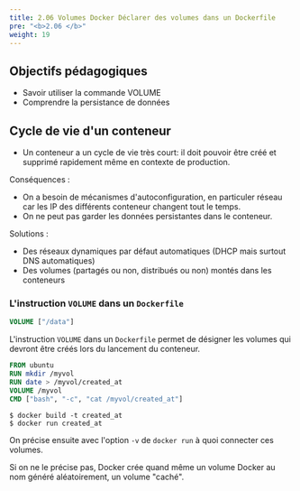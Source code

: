 ```yaml
---
title: 2.06 Volumes Docker Déclarer des volumes dans un Dockerfile
pre: "<b>2.06 </b>"
weight: 19
---
```

## Objectifs pédagogiques
  - Savoir utiliser la commande VOLUME
  - Comprendre la persistance de données


## Cycle de vie d'un conteneur

- Un conteneur a un cycle de vie très court: il doit pouvoir être créé et supprimé rapidement même en contexte de production.

Conséquences :

- On a besoin de mécanismes d'autoconfiguration, en particuler réseau car les IP des différents conteneur changent tout le temps.
- On ne peut pas garder les données persistantes dans le conteneur.

Solutions :

- Des réseaux dynamiques par défaut automatiques (DHCP mais surtout DNS automatiques)
- Des volumes (partagés ou non, distribués ou non) montés dans les conteneurs

### L'instruction `VOLUME` dans un `Dockerfile`

```dockerfile
VOLUME ["/data"]
```
L'instruction `VOLUME` dans un `Dockerfile` permet de désigner les volumes qui devront être créés lors du lancement du conteneur. 

```dockerfile
FROM ubuntu
RUN mkdir /myvol
RUN date > /myvol/created_at
VOLUME /myvol
CMD ["bash", "-c", "cat /myvol/created_at"]
```

```shell
$ docker build -t created_at
$ docker run created_at
```

On précise ensuite avec l'option `-v` de `docker run` à quoi connecter ces volumes. 

Si on ne le précise pas, Docker crée quand même un volume Docker au nom généré aléatoirement, un volume "caché".
